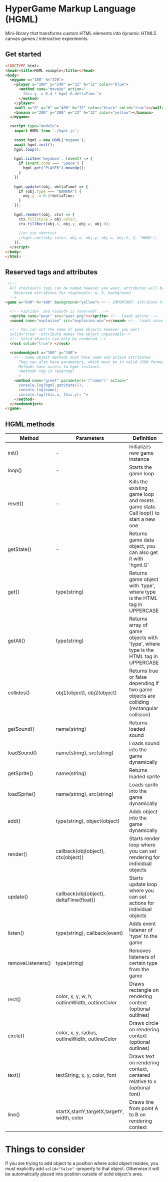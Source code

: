 # <b>HyperGame Markup Language (HGML) </b>

Mini-library that transforms custom HTML elements into dynamic HTML5 canvas games / interactive experiments.

## Get started
```html
<!DOCTYPE html>
<head><title>HGML example</title></head>
<body>
  <mygame w="480" h="320">
    <player x="100" y="240" w="32" h="32" color="blue">
      <method name="moveUp" action="
        this.y -= 0.4 * hgml.G.deltaTime ">
      </method>
    </player>
    <wall x="0" y="0" w="480" h="32" color="black" solid="true"></wall>
    <banana x="200" y="200" w="32" h="32" color="yellow"></banana>
  </mygame>

  <script type="module">
    import HGML from './hgml.js';
  
    const hgml = new HGML('mygame');
    await hgml.init();
    hgml.loop();
  
    hgml.listen('keydown', (event) => {
      if (event.code === 'Space') {
        hgml.get("PLAYER").moveUp();
      }
    })
  
    hgml.update((obj, deltaTime) => {
      if (obj.type === "BANANA") {
        obj.y -= 0.4*deltaTime;
      }
    });
  
    hgml.render((obj, ctx) => {
      ctx.fillStyle = obj.color;
      ctx.fillRect(obj.x, obj.y, obj.w, obj.h);
      
      //or use shortcut
      //hgml.rect(obj.color, obj.x, obj.y, obj.w, obj.h, 2, '#000');
    });
  </script>
</body>
</html>
```

## Reserved tags and attributes
```html
 <!-- 
  All <toplevel> tags can be named however you want, attributes will be placed into hgml.G.globals
    Reserved attributes for <toplevel>: w, h, background
  -->
<game w="640" h="480" background="yellow"> <!-- IMPORTANT! attribute tag names do not support camelCase !!! -->

  <!-- <sprite>  and <sound> is reserved!  -->
  <sprite name="pear" src="pear.png"></sprite> <!-- loads sprite -->
  <sound name="explosion" src="explosion.wav"></sound> <!-- loads sound -->

  <!-- You can set the name of game objects however you want
  solid="true" -attribute makes the object unpassable-->
  <!-- Solid objects can only be rendered -->
  <rock solid="true"> </rock>

  <randomobject x="100" y="100">
    <!-- Game object methods must have name and action attributes
      They can also have parameters, which must be in valid JSON formatted array.
      Methods have access to hgml instance.
      <method> tag is reserved!
    -->
    <method name="greet" parameters='["name"]' action="
      console.log(hgml.getState());
      console.log(name);
      console.log(this.x, this.y); ">
    </method> 
  </randomobject>
</game>
```

## HGML methods

| Method  | Parameters | Definition  |
| ------------- | ------------- | ------------- |
|init()  |-|Initializes new game instance|
|loop()  |-| Starts the game loop|
|reset() |-| Kills the existing game loop and resets game state. Call loop() to start a new one|
|getState()|-| Returns game data object, you can also get it with 'hgml.G' |
|get()|type(string)|Returns game object with 'type', where type is the HTML tag in UPPERCASE|
|getAll()|type(string)|Returns array of game objects with 'type', where type is the HTML tag in UPPERCASE|
|collides()|obj1(object), obj2(object)|Returns true or false depending if two game objects are colliding (rectangular collision)|
|getSound()|name(string)|Returns loaded sound|
|loadSound()|name(string), src(string)|Loads sound into the game dynamically|
|getSprite()|name(string)|Returns loaded sprite|
|loadSprite()|name(string), src(string)|Loads sprite into the game dynamically|
|add()|type(string), object(object)| Adds object into the game dynamically|
|render()|callback(obj(object), ctx(object))| Starts render loop where you can set rendering for individual objects |
|update()|callback(obj(object), deltaTime(float))| Starts update loop where you can set actions for individual objects |
|listen()|type(string), callback(event)| Adds event listener of 'type' to the game|
|removeListeners()|type(string)|Removes listeners of certain type from the game|
|rect()|color, x, y, w, h, outlineWidth, outlineColor|Draws rectangle on rendering context (optional outlines)|
|circle()|color, x, y, radius, outlineWidth, outlineColor|Draws circle on rendering context (optional outlines)|
|text()|textString, x, y, color, font|Draws text on rendering context, centered relative to x (optional font)|
|line()|startX,startY,targetX,targetY, width, color|Draws line from point A to B on rendering context|

# Things to consider
If you are trying to add object to a position where solid object resides,
you must explicitly add `solid="false"` -property to that object. Otherwise it will be automatically placed into position outside of solid object's area.